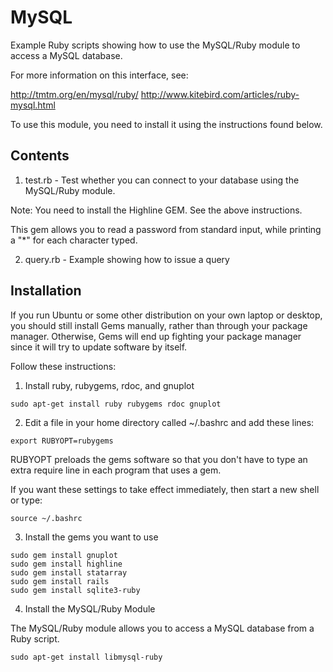 # MySQL

Example Ruby scripts showing how to use the MySQL/Ruby module to
access a MySQL database.

For more information on this interface, see:

http://tmtm.org/en/mysql/ruby/
http://www.kitebird.com/articles/ruby-mysql.html

To use this module, you need to install it using the instructions
found below.

## Contents

1) test.rb - Test whether you can connect to your database using the
MySQL/Ruby module.

Note: You need to install the Highline GEM.  See the above instructions.

This gem allows you to read a password from standard input, while printing
a "*" for each character typed.

2) query.rb - Example showing how to issue a query

## Installation

If you run Ubuntu or some other distribution on your own laptop or
desktop, you should still install Gems manually, rather than through
your package manager. Otherwise, Gems will end up fighting your
package manager since it will try to update software by itself.

Follow these instructions:

1) Install ruby, rubygems, rdoc, and gnuplot

```
sudo apt-get install ruby rubygems rdoc gnuplot
```

2) Edit a file in your home directory called ~/.bashrc and add these lines:

```
export RUBYOPT=rubygems
```

RUBYOPT preloads the gems software so that you don't have to type an
extra require line in each program that uses a gem.

If you want these settings to take effect immediately, then start a
new shell or type:

```
source ~/.bashrc
```

3) Install the gems you want to use

```
sudo gem install gnuplot
sudo gem install highline
sudo gem install statarray
sudo gem install rails
sudo gem install sqlite3-ruby
```

4) Install the MySQL/Ruby Module

The MySQL/Ruby module allows you to access a MySQL database from a
Ruby script.

```
sudo apt-get install libmysql-ruby
```

